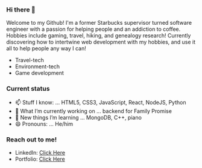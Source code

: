 ### Hi there 👋
Welcome to my Github!  I'm a former Starbucks supervisor turned software engineer with a passion for helping people and an addiction to coffee.  Hobbies include gaming, travel, hiking, and genealogy research!  Currently discovering how to intertwine web development with my hobbies, and use it all to help people any way I can!
- Travel-tech
- Environment-tech
- Game development

### Current status
- 📫 Stuff I know: ... HTML5, CSS3, JavaScript, React, NodeJS, Python
- 🔭 What I’m currently working on ... backend for Family Promise
- 🌱 New things I’m learning ... MongoDB, C++, piano
- 😄 Pronouns: ... He/him

### Reach out to me!
- LinkedIn: [Click Here](https://www.linkedin.com/in/nicholas-samples/)
- Portfolio: [Click Here](https://portfolio-alpha-smoky.vercel.app/)
